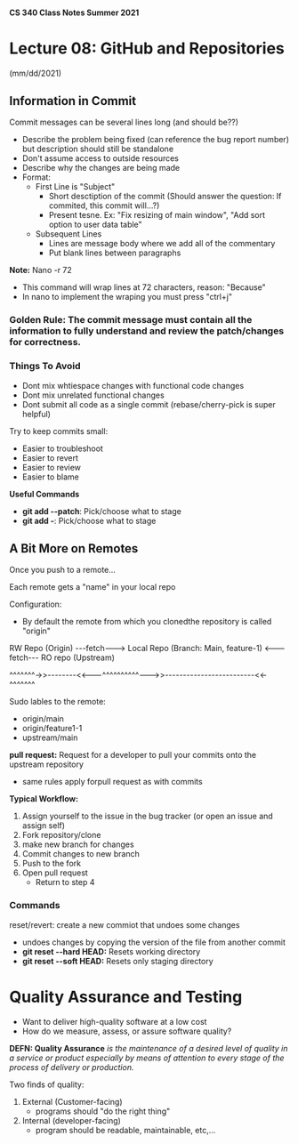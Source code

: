 #### CS 340 Class Notes Summer 2021
# Lecture 08: GitHub and Repositories
(mm/dd/2021)


## Information in Commit
Commit messages can be several lines long (and should be??)
- Describe the problem being fixed (can reference the bug report number) but description should still be standalone
- Don't assume access to outside resources
- Describe why the changes are being made
- Format:
	- First Line is "Subject"
		- Short desctiption of the commit (Should answer the question: If commited, this commit will...?)
		- Present tesne. Ex: "Fix resizing of main window", "Add sort option to user data table"
	- Subsequent Lines
		- Lines are message body where we add all of the commentary
		- Put blank lines between paragraphs

**Note:** Nano -r 72
- This command will wrap lines at 72 characters, reason: "Because"
- In nano to implement the wraping you must press "ctrl+j"

### **Golden Rule:** The commit message must contain all the information to fully understand and review the patch/changes for correctness.


### Things To Avoid
- Dont mix whtiespace changes with functional code changes
- Dont mix unrelated functional changes
- Dont submit all code as a single commit (rebase/cherry-pick is super helpful)

Try to keep commits small:
- Easier to troubleshoot
- Easier to revert
- Easier to review
- Easier to blame

**Useful Commands**
* **git add --patch**: Pick/choose what to stage
* **git add -**: Pick/choose what to stage


## A Bit More on Remotes
Once you push to a remote...

Each remote gets a "name" in your local repo

Configuration:
- By default the remote from which you clonedthe repository is called "origin"

RW Repo (Origin) ---fetch---> Local Repo (Branch: Main, feature-1) <---fetch--- RO repo (Upstream)

^^^^^^^->>--------<<---^^^^^^^^^^--->>-------------------------<<-^^^^^^^

Sudo lables to the remote: 
- origin/main
- origin/feature1-1
- upstream/main

**pull request:** Request for a developer to pull your commits onto the upstream repository
- same rules apply forpull request as with commits

**Typical Workflow:**
1. Assign yourself to the issue in the bug tracker (or open an issue and assign self)
2. Fork repository/clone
3. make new branch for changes
4. Commit changes to new branch
5. Push to the fork
6. Open pull request
	- Return to step 4

### **Commands**
reset/revert: create a new commiot that undoes some changes
- undoes changes by copying the version of the file from another commit
- **git reset --hard HEAD:** Resets working directory
- **git reset --soft HEAD:** Resets only staging directory


# Quality Assurance and Testing
- Want to deliver high-quality software at a low cost
- How do we measure, assess, or assure software quality?

**DEFN: Quality Assurance** *is the maintenance of a desired level of quality in a service or product especially by means of attention to every stage of the process of delivery or production.*

Two finds of quality:
1. External (Customer-facing)
	- programs should "do the right thing"
2. Internal (developer-facing)
	- program should be readable, maintainable, etc,...